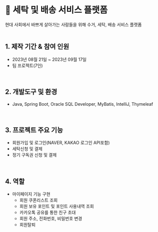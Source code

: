 # :pushpin: 세탁 및 배송 서비스 플랫폼
현대 사회에서 바쁘게 살아가는 사람들을 위해 수거, 세탁, 배송 서비스 플랫폼  
</br>

## 1. 제작 기간 & 참여 인원
-   2023년 08월 21일 ~ 2023년 09월 17일
-   팀 프로젝트(7인)
</br>

## 2. 개발도구 및 환경
- Java, Spring Boot, Oracle SQL Developer, MyBatis, IntelliJ, Thymeleaf
</br>

## 3. 프로젝트 주요 기능
- 회원가입 및 로그인(NAVER, KAKAO 로그인 API포함)
- 세탁신청 및 결제
- 정기 구독권 신청 및 결제
</br>

## 4. 역할
- 마이페이지 기능 구현
  - 회원 쿠폰리스트 조회
  - 회원 보유 포인트 및 포인트 사용내역 조회
  - 카카오톡 공유를 통한 친구 초대
  - 회원 주소, 전화번호, 비밀번호 변경
  - 회원탈퇴

